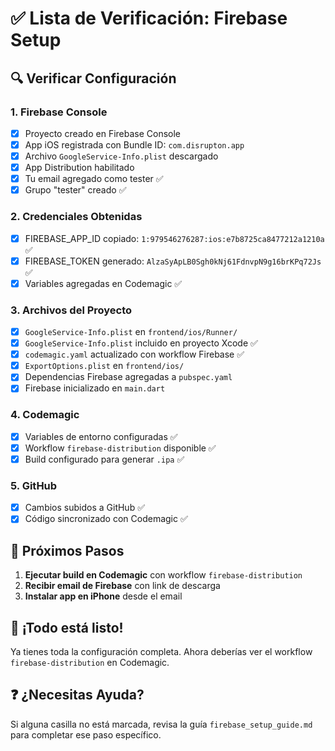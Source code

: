 # ✅ Lista de Verificación: Firebase Setup

## 🔍 Verificar Configuración

### 1. Firebase Console
- [x] Proyecto creado en Firebase Console
- [x] App iOS registrada con Bundle ID: `com.disrupton.app`
- [x] Archivo `GoogleService-Info.plist` descargado
- [x] App Distribution habilitado
- [x] Tu email agregado como tester ✅
- [x] Grupo "tester" creado ✅

### 2. Credenciales Obtenidas
- [x] FIREBASE_APP_ID copiado: `1:979546276287:ios:e7b8725ca8477212a1210a` ✅
- [x] FIREBASE_TOKEN generado: `AlzaSyApLB0Sgh0kNj61FdnvpN9g16brKPq72Js` ✅
- [x] Variables agregadas en Codemagic ✅

### 3. Archivos del Proyecto
- [x] `GoogleService-Info.plist` en `frontend/ios/Runner/`
- [x] `GoogleService-Info.plist` incluido en proyecto Xcode ✅
- [x] `codemagic.yaml` actualizado con workflow Firebase ✅
- [x] `ExportOptions.plist` en `frontend/ios/`
- [x] Dependencias Firebase agregadas a `pubspec.yaml`
- [x] Firebase inicializado en `main.dart`

### 4. Codemagic
- [x] Variables de entorno configuradas ✅
- [x] Workflow `firebase-distribution` disponible ✅
- [x] Build configurado para generar `.ipa` ✅

### 5. GitHub
- [x] Cambios subidos a GitHub ✅
- [x] Código sincronizado con Codemagic ✅

## 🚀 Próximos Pasos

1. **Ejecutar build en Codemagic** con workflow `firebase-distribution`
2. **Recibir email de Firebase** con link de descarga
3. **Instalar app en iPhone** desde el email

## 🎉 ¡Todo está listo!

Ya tienes toda la configuración completa. Ahora deberías ver el workflow `firebase-distribution` en Codemagic.

## ❓ ¿Necesitas Ayuda?

Si alguna casilla no está marcada, revisa la guía `firebase_setup_guide.md` para completar ese paso específico.
